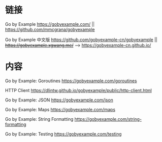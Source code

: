 
# 链接

Go by Example https://gobyexample.com/ || https://github.com/mmcgrana/gobyexample

Go by Example 中文版 https://github.com/gobyexample-cn/gobyexample || ~~https://gobyexample.xgwang.me/~~ --> https://gobyexample-cn.github.io/

# 内容

Go by Example: Goroutines https://gobyexample.com/goroutines

HTTP Client https://dlintw.github.io/gobyexample/public/http-client.html

Go by Example: JSON https://gobyexample.com/json

Go by Example: Maps https://gobyexample.com/maps

Go by Example: String Formatting https://gobyexample.com/string-formatting

Go by Example: Testing https://gobyexample.com/testing
